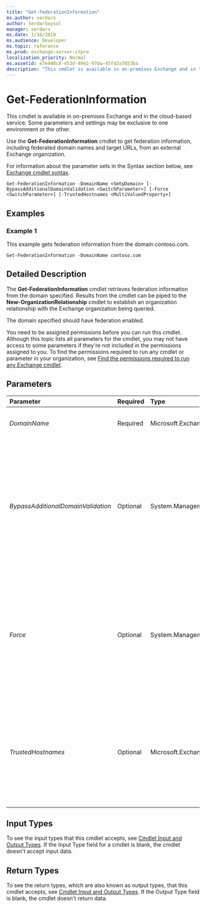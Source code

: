 ```yaml
---
title: "Get-FederationInformation"
ms.author: serdars
author: SerdarSoysal
manager: serdars
ms.date: 1/16/2018
ms.audience: Developer
ms.topic: reference
ms.prod: exchange-server-itpro
localization_priority: Normal
ms.assetid: e7e948c8-453d-49e2-97da-45fd2a7853ba
description: "This cmdlet is available in on-premises Exchange and in the cloud-based service. Some parameters and settings may be exclusive to one environment or the other."
---
```


# Get-FederationInformation

This cmdlet is available in on-premises Exchange and in the cloud-based service. Some parameters and settings may be exclusive to one environment or the other. 
  
Use the **Get-FederationInformation** cmdlet to get federation information, including federated domain names and target URLs, from an external Exchange organization.
  
For information about the parameter sets in the Syntax section below, see [Exchange cmdlet syntax](https://technet.microsoft.com/library/bb123552.aspx). 
  
```
Get-FederationInformation -DomainName <SmtpDomain> [-BypassAdditionalDomainValidation <SwitchParameter>] [-Force <SwitchParameter>] [-TrustedHostnames <MultiValuedProperty>]

```

## Examples
<a name="Examples"> </a>

### Example 1

This example gets federation information from the domain contoso.com.
  
```
Get-FederationInformation -DomainName contoso.com
```

## Detailed Description
<a name="DetailedDescription"> </a>

The **Get-FederationInformation** cmdlet retrieves federation information from the domain specified. Results from the cmdlet can be piped to the **New-OrganizationRelationship** cmdlet to establish an organization relationship with the Exchange organization being queried.
  
The domain specified should have federation enabled.
  
You need to be assigned permissions before you can run this cmdlet. Although this topic lists all parameters for the cmdlet, you may not have access to some parameters if they're not included in the permissions assigned to you. To find the permissions required to run any cmdlet or parameter in your organization, see [Find the permissions required to run any Exchange cmdlet](https://technet.microsoft.com/library/mt432940.aspx).
  
## Parameters
<a name="DetailedDescription"> </a>

|**Parameter**|**Required**|**Type**|**Description**|
|:-----|:-----|:-----|:-----|
| _DomainName_ <br/> |Required  <br/> |Microsoft.Exchange.Data.SmtpDomain  <br/> |The _DomainName_ parameter specifies the domain name for which federation information is to be retrieved. <br/> |
| _BypassAdditionalDomainValidation_ <br/> |Optional  <br/> |System.Management.Automation.SwitchParameter  <br/> |The _BypassAdditionalDomainValidation_ switch specifies that the command skip validation of domains from the external Exchange organization. You don't need to specify a value with this switch. <br/> We recommend that you only use this switch to retrieve federation information in a hybrid deployment between on-premises and Exchange Online organizations.. Don't use this switch to retrieve federation information for on-premises Exchange organizations in a cross-organization arrangement.  <br/> |
| _Force_ <br/> |Optional  <br/> |System.Management.Automation.SwitchParameter  <br/> |The _Force_ switch specifies whether to suppress warning or confirmation messages. You can use this switch to run tasks programmatically where prompting for administrative input is inappropriate. You don't need to specify a value with this switch. <br/> A confirmation prompt warns you if the host name in the Autodiscover endpoint of the domain doesn't match the Secure Sockets Layer (SSL) certificate presented by the endpoint, and the host name isn't specified in the _TrustedHostnames_ parameter. <br/> |
| _TrustedHostnames_ <br/> |Optional  <br/> |Microsoft.Exchange.Data.MultiValuedProperty  <br/> |The _TrustedHostnames_ parameter specifies the fully qualified domain name (FQDN) of federation endpoints. Federation endpoints are the client access (frontend) services on Mailbox servers in an organization with federation enabled. Explicitly specifying the _TrustedHostnames_ parameter allows the cmdlet to bypass prompting if the certificate presented by the endpoint doesn't match the domain name specified in the _DomainName_ parameter. <br/> |
   
## Input Types
<a name="InputTypes"> </a>

To see the input types that this cmdlet accepts, see [Cmdlet Input and Output Types](http://go.microsoft.com/fwlink/p/?linkId=616387). If the Input Type field for a cmdlet is blank, the cmdlet doesn't accept input data. 
  
## Return Types
<a name="ReturnTypes"> </a>

To see the return types, which are also known as output types, that this cmdlet accepts, see [Cmdlet Input and Output Types](http://go.microsoft.com/fwlink/p/?linkId=616387). If the Output Type field is blank, the cmdlet doesn't return data. 
  


